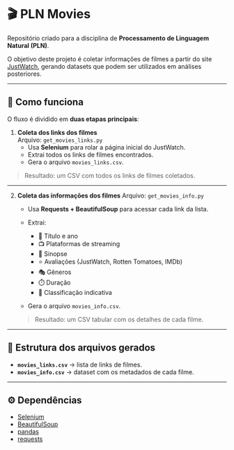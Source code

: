 # 🎬 PLN Movies
Repositório criado para a disciplina de **Processamento de Linguagem Natural (PLN)**.

O objetivo deste projeto é coletar informações de filmes a partir do site [JustWatch](https://www.justwatch.com/br/filmes), gerando datasets que podem ser utilizados em análises posteriores.

---

## 🚀 Como funciona

O fluxo é dividido em **duas etapas principais**:

1. **Coleta dos links dos filmes**  
   Arquivo: `get_movies_links.py`  
   - Usa **Selenium** para rolar a página inicial do JustWatch.  
   - Extrai todos os links de filmes encontrados.  
   - Gera o arquivo `movies_links.csv`.  

> Resultado: um CSV com todos os links de filmes coletados.

---

2. **Coleta das informações dos filmes**
   Arquivo: `get_movies_info.py`

   * Usa **Requests + BeautifulSoup** para acessar cada link da lista.
   * Extrai:

     * 🎥 Título e ano
     * 📺 Plataformas de streaming
     * 📝 Sinopse
     * ⭐ Avaliações (JustWatch, Rotten Tomatoes, IMDb)
     * 🎭 Gêneros
     * ⏱️ Duração
     * 🔞 Classificação indicativa
   * Gera o arquivo `movies_info.csv`.

   > Resultado: um CSV tabular com os detalhes de cada filme.

---

## 📂 Estrutura dos arquivos gerados

* **`movies_links.csv`** → lista de links de filmes.
* **`movies_info.csv`** → dataset com os metadados de cada filme.

---

## ⚙️ Dependências

* [Selenium](https://selenium.dev/)
* [BeautifulSoup](https://www.crummy.com/software/BeautifulSoup/bs4/doc/)
* [pandas](https://pandas.pydata.org/)
* [requests](https://docs.python-requests.org/)


